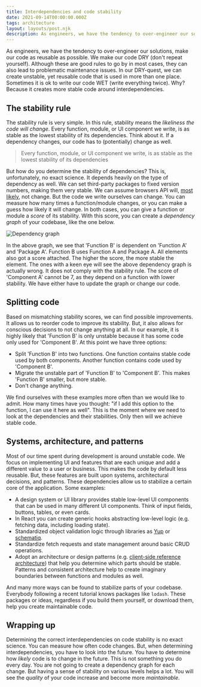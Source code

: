 ```yaml
---
title: Interdependencies and code stability
date: 2021-09-14T00:00:00.000Z
tags: architecture
layout: layouts/post.njk
description: As engineers, we have the tendency to over-engineer our solutions, make our code as reusable as possible. We make our code DRY. But in this quest, we often create unstable code.
---
```


As engineers, we have the tendency to over-engineer our solutions, make our code as reusable as possible. We make our code DRY (don't repeat yourself). Although these are good rules to go by in most cases, they can also lead to problematic maintenance issues. In our DRY-quest, we can create unstable, yet reusable code that is used in more than one place. Sometimes it is ok to write our code WET (write everything twice). Why? Because it creates more stable code around interdependencies.

## The stability rule

The stability rule is very simple. In this rule, stability means the _likeliness the code will change_. Every function, module, or UI component we write, is as stable as the lowest stability of its dependencies. Think about it. If a dependency changes, our code has to (potentially) change as well.

> Every function, module, or UI component we write, is as stable as the lowest stability of its dependencies

But how do you determine the stability of dependencies? This is, unfortunately, no exact science. It depends heavily on the type of dependency as well. We can set third-party packages to fixed version numbers, making them very stable. We can assume browsers API will, [most likely](https://www.techradar.com/news/google-reverses-embarrassing-website-breaking-chrome-update), not change. But the code we write ourselves can change. You can measure how many times a function/module changes, or you can make a guess how likely it will change. In both cases, you can give a function or module a _score_ of its stability. With this score, you can create a _dependency graph_ of your codebase, like the one below.

![Dependency graph](/img/dependency-graph.png)

In the above graph, we see that 'Function B' is dependent on 'Function A' and 'Package A'. Function B uses Function A and Package A. All elements also got a score attached. The higher the score, the more stable the element. The ones with a keen eye will see the above dependency graph is actually wrong. It does not comply with the stability rule. The score of 'Component A' cannot be 7, as they depend on a function with lower stability. We have either have to update the graph or change our code.

## Splitting code

Based on mismatching stability scores, we can find possible improvements. It allows us to reorder code to improve its stability. But, it also allows for conscious decisions to not change anything at all. In our example, it is highly likely that 'Function B' is only unstable because it has some code only used for 'Component B'. At this point we have three options:

- Split 'Function B' into two functions. One function contains stable code used by both components. Another function contains code used by 'Component B'.
- Migrate the unstable part of 'Function B' to 'Component B'. This makes 'Function B' smaller, but more stable.
- Don't change anything.

We find ourselves with these examples more often than we would like to admit. How many times have you thought: "if I add this option to the function, I can use it here as well". This is the moment where we need to look at the dependencies and their stabilities. Only then will we achieve stable code.

## Systems, architecture, and patterns

Most of our time spent during development is around unstable code. We focus on implementing UI and features that are each unique and add a different value to a user or business. This makes the code by default less reusable. But, these features are built upon systems, architectural decisions, and patterns. These dependencies allow us to stabilize a certain core of the application. Some examples:

- A design system or UI library provides stable low-level UI components that can be used in many different UI components. Think of input fields, buttons, tables, or even cards.
- In React you can create generic hooks abstracting low-level logic (e.g. fetching data, including loading state).
- Standardized object validation logic through libraries as [Yup](https://github.com/jquense/yup) or [schematiq](https://github.com/kevtiq/schematiq#object-validation).
- Standardize fetch requests and state management around basic CRUD operations.
- Adopt an architecture or design patterns (e.g. [client-side reference architecture](https://github.com/kevtiq/reference-architecture)) that help you determine which parts should be stable. Patterns and consistent architecture help to create imaginary boundaries between functions and modules as well.

And many more ways can be found to stabilize parts of your codebase. Everybody following a recent tutorial knows packages like `lodash`. These packages or ideas, regardless if you build them yourself, or download them, help you create maintainable code.

## Wrapping up

Determining the correct interdependencies on code stability is no exact science. You can measure how often code changes. But, when determining interdependencies, you have to look into the future. You have to determine how _likely_ code is to change in the future. This is not something you do every day. You are not going to create a dependency graph for each change. But having a sense of stability on various levels helps a lot. You will see the _quality_ of your code increase and become more _maintainable_.
